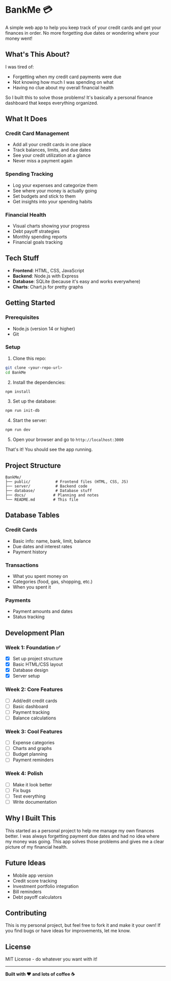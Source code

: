 # BankMe 💳

A simple web app to help you keep track of your credit cards and get your finances in order. No more forgetting due dates or wondering where your money went!

## What's This About?

I was tired of:

- Forgetting when my credit card payments were due
- Not knowing how much I was spending on what
- Having no clue about my overall financial health

So I built this to solve those problems! It's basically a personal finance dashboard that keeps everything organized.

## What It Does

### Credit Card Management

- Add all your credit cards in one place
- Track balances, limits, and due dates
- See your credit utilization at a glance
- Never miss a payment again

### Spending Tracking

- Log your expenses and categorize them
- See where your money is actually going
- Set budgets and stick to them
- Get insights into your spending habits

### Financial Health

- Visual charts showing your progress
- Debt payoff strategies
- Monthly spending reports
- Financial goals tracking

## Tech Stuff

- **Frontend**: HTML, CSS, JavaScript
- **Backend**: Node.js with Express
- **Database**: SQLite (because it's easy and works everywhere)
- **Charts**: Chart.js for pretty graphs

## Getting Started

### Prerequisites

- Node.js (version 14 or higher)
- Git

### Setup

1. Clone this repo:

```bash
git clone <your-repo-url>
cd BankMe
```

2. Install the dependencies:

```bash
npm install
```

3. Set up the database:

```bash
npm run init-db
```

4. Start the server:

```bash
npm run dev
```

5. Open your browser and go to `http://localhost:3000`

That's it! You should see the app running.

## Project Structure

```
BankMe/
├── public/           # Frontend files (HTML, CSS, JS)
├── server/           # Backend code
├── database/         # Database stuff
├── docs/            # Planning and notes
└── README.md        # This file
```

## Database Tables

### Credit Cards

- Basic info: name, bank, limit, balance
- Due dates and interest rates
- Payment history

### Transactions

- What you spent money on
- Categories (food, gas, shopping, etc.)
- When you spent it

### Payments

- Payment amounts and dates
- Status tracking

## Development Plan

### Week 1: Foundation ✅

- [x] Set up project structure
- [x] Basic HTML/CSS layout
- [x] Database design
- [x] Server setup

### Week 2: Core Features

- [ ] Add/edit credit cards
- [ ] Basic dashboard
- [ ] Payment tracking
- [ ] Balance calculations

### Week 3: Cool Features

- [ ] Expense categories
- [ ] Charts and graphs
- [ ] Budget planning
- [ ] Payment reminders

### Week 4: Polish

- [ ] Make it look better
- [ ] Fix bugs
- [ ] Test everything
- [ ] Write documentation

## Why I Built This

This started as a personal project to help me manage my own finances better. I was always forgetting payment due dates and had no idea where my money was going. This app solves those problems and gives me a clear picture of my financial health.

## Future Ideas

- Mobile app version
- Credit score tracking
- Investment portfolio integration
- Bill reminders
- Debt payoff calculators

## Contributing

This is my personal project, but feel free to fork it and make it your own! If you find bugs or have ideas for improvements, let me know.

## License

MIT License - do whatever you want with it!

---

**Built with ❤️ and lots of coffee ☕**
